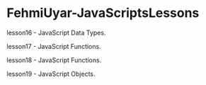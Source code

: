 # FehmiUyar-JavaScriptsLessons

lesson16 - JavaScript Data Types.

lesson17 - JavaScript Functions.

lesson18 - JavaScript Functions.

lesson19 - JavaScript Objects.
